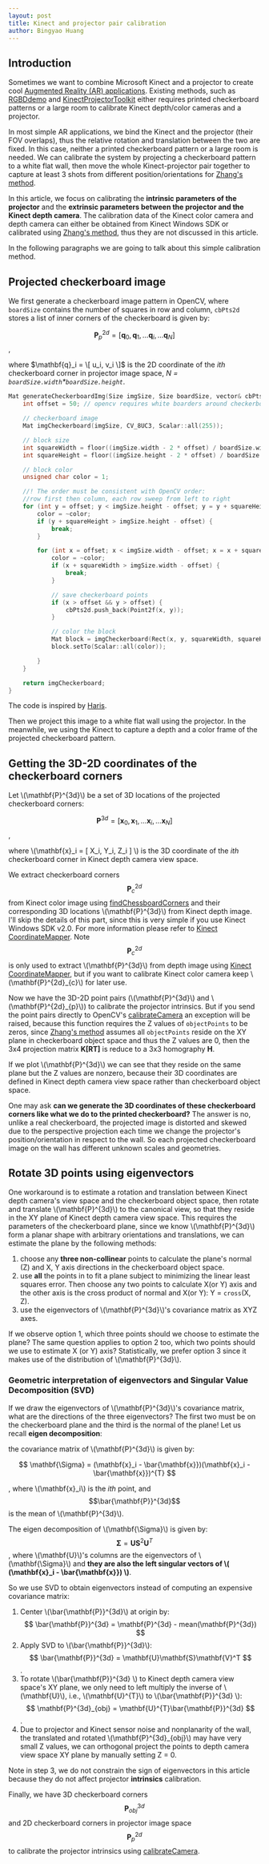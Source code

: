 ```yaml
---
layout: post
title: Kinect and projector pair calibration
author: Bingyao Huang
---
```


## Introduction
Sometimes we want to combine Microsoft Kinect and a projector to create cool [Augmented Reality (AR) applications](http://genekogan.com/works/kinect-projector-toolkit/). Existing methods, such as [RGBDdemo][1] and [KinectProjectorToolkit][2] either requires printed checkerboard patterns or a large room to calibrate Kinect depth/color cameras and a projector. 

In most simple AR applications, we bind the Kinect and the projector (their FOV overlaps), thus the relative rotation and translation between the two are fixed. In this case, neither a printed checkerboard pattern or a large room is needed. We can calibrate the system by projecting a checkerboard pattern to a white flat wall,  then move the whole Kinect-projector pair together to capture at least 3 shots from different position/orientations for [Zhang's method][5].

In this article, we focus on calibrating the **intrinsic parameters of the projector** and the **extrinsic parameters between the projector and the Kinect depth camera**. The calibration data of the Kinect color camera and depth camera can either be obtained from Kinect Windows SDK or calibrated using [Zhang's method][5], thus they are not discussed in this article.

In the following paragraphs we are going to talk about this simple calibration method.

## Projected checkerboard image
We first generate a checkerboard image pattern in OpenCV, where `boardSize` contains the number of squares in row and column, `cbPts2d` stores a list of inner corners of the checkerboard is given by:

$$ \mathbf{P}^{2d}_{p} = [ \mathbf{q}_0, \mathbf{q}_1,\dots \mathbf{q}_i, \dots \mathbf{q}_N ] $$,

where $\mathbf{q}_i = \[ u_i, v_i \]$ is the 2D coordinate of the *ith* checkerboard corner in projector image space, *N = `boardSize.width`\*`boardSize.height`*.


```c++
Mat generateCheckerboardImg(Size imgSize, Size boardSize, vector& cbPts2d) {	
	int offset = 50; // opencv requires white boarders around checkerboard pattern

	// checkerboard image
	Mat imgCheckerboard(imgSize, CV_8UC3, Scalar::all(255));

	// block size
	int squareWidth = floor((imgSize.width - 2 * offset) / boardSize.width);
	int squareHeight = floor((imgSize.height - 2 * offset) / boardSize.height);

	// block color
	unsigned char color = 1;

	//! The order must be consistent with OpenCV order: 
    //row first then column, each row sweep from left to right
	for (int y = offset; y < imgSize.height - offset; y = y + squareHeight) {
		color = ~color;
		if (y + squareHeight > imgSize.height - offset) {
			break;
		}

		for (int x = offset; x < imgSize.width - offset; x = x + squareWidth) {
			color = ~color;
			if (x + squareWidth > imgSize.width - offset) {
				break;
			}

			// save checkerboard points
			if (x > offset && y > offset) {
				cbPts2d.push_back(Point2f(x, y));
			}

			// color the block
			Mat block = imgCheckerboard(Rect(x, y, squareWidth, squareHeight));
			block.setTo(Scalar::all(color));

		}
	}

	return imgCheckerboard;
}
```
The code is inspired by [Haris][3].

Then we project this image to a white flat wall using the projector. In the meanwhile, we using the Kinect to capture a depth and a color frame of the projected checkerboard pattern. 

## Getting the 3D-2D coordinates of the checkerboard corners
Let \\(\mathbf{P}^{3d}\\) be a set of 3D locations of the projected checkerboard corners:

$$ \mathbf{P}^{3d} = [ \mathbf{x}_0, \mathbf{x}_1,\dots \mathbf{x}_i, \dots \mathbf{x}_N ] $$, 

where \\(\mathbf{x}_i = \[ X_i, Y_i, Z_i \] \\) is the 3D coordinate of the *ith* checkerboard corner in Kinect depth camera view space.

We extract checkerboard corners $$ \mathbf{P}^{2d}_{c} $$ from Kinect color image using [findChessboardCorners][6] and their corresponding 3D locations \\(\mathbf{P}^{3d}\\) from Kinect depth image. I'll skip the details of this part, since this is very simple if you use Kinect Windows SDK v2.0. For more information please refer to [Kinect CoordinateMapper][4]. Note $$\mathbf{P}^{2d}_{c}$$ is only used to extract \\(\mathbf{P}^{3d}\\) from depth image using [Kinect CoordinateMapper][4], but if you want to calibrate Kinect color camera keep  \\(\mathbf{P}^{2d}_{c}\\) for later use.

Now we have the 3D-2D point pairs (\\(\mathbf{P}^{3d}\\) and \\(\mathbf{P}^{2d}_{p}\\)) to calibrate the projector intrinsics. But if you send the point pairs directly to OpenCV's [calibrateCamera][5] an exception will be raised, because this function requires the Z values of `objectPoints` to be zeros, since [Zhang's method][5] assumes all `objectPoints` reside on the XY plane in checkerboard object space and thus the Z values are 0, then the 3x4 projection matrix **K[RT]**  is reduce to a 3x3 homography **H**. 

If we plot \\(\mathbf{P}^{3d}\\) we can see that they reside on the same plane but the Z values are nonzero, because their 3D coordinates are defined in Kinect depth camera view space rather than checkerboard object space. 


One may ask **can we generate the 3D coordinates of these checkerboard corners like what we do to the printed checkerboard?** The answer is no, unlike a real checkerboard, the projected image is distorted and skewed due to the perspective projection each time we change the projector's position/orientation in respect to the wall. So each projected checkerboard image on the wall has different unknown scales and geometries.

## Rotate 3D points using eigenvectors
One workaround is to estimate a rotation and translation between Kinect depth camera's view space and the checkerboard object space, then rotate and translate \\(\mathbf{P}^{3d}\\) to the canonical view, so that they reside in the XY plane of Kinect depth camera view space. This requires the parameters of the checkerboard plane, since we know \\(\mathbf{P}^{3d}\\) form a planar shape with arbitrary orientations and translations, we can estimate the plane by the following methods:

1. choose any **three non-collinear** points to calculate the plane's normal (Z) and X, Y axis directions in the checkerboard object space.
2. use **all** the points in to fit a plane subject to minimizing the linear least squares error. Then choose any two points to calculate X(or Y) axis and the other axis is the cross product of normal and X(or Y): Y = `cross`(X, Z).
3. use the eigenvectors of \\(\mathbf{P}^{3d}\\)'s covariance matrix as XYZ axes.

If we observe option 1, which three points should we choose to estimate the plane? The same question applies to option 2 too, which two points should we use to estimate X (or Y) axis? Statistically, we prefer option 3 since it makes use of the distribution of \\(\mathbf{P}^{3d}\\).

### Geometric interpretation of eigenvectors and Singular Value Decomposition (SVD)

If we draw the eigenvectors of \\(\mathbf{P}^{3d}\\)'s covariance matrix, what are the directions of the three eigenvectors? The first two must be on the checkerboard plane and the third is the normal of the plane! Let us recall **eigen decomposition**: 

the covariance matrix of \\(\mathbf{P}^{3d}\\) is given by:

$$ \mathbf{\Sigma} = (\mathbf{x}_i - \bar{\mathbf{x}})(\mathbf{x}_i - \bar{\mathbf{x}})^{T} $$

, where \\(\mathbf{x}_i\\) is the *ith* point, and $$\bar{\mathbf{P}}^{3d}$$ is the mean of \\(\mathbf{P}^{3d}\\). 

The eigen decomposition of \\(\mathbf{\Sigma}\\) is given by:
$$ \mathbf{\Sigma} = \mathbf{U}\mathbf{S}^{2}\mathbf{U}^T $$, where \\(\mathbf{U}\\)'s columns are the eigenvectors of \\(\mathbf{\Sigma}\\) and **they are also the left singular vectors of \\( (\mathbf{x}_i - \bar{\mathbf{x}}) \\)**. 

So we use SVD to obtain eigenvectors instead of computing an expensive covariance matrix:
1. Center \\(\bar{\mathbf{P}}^{3d}\\) at origin by:
$$ \bar{\mathbf{P}}^{3d} = \mathbf{P}^{3d} - mean(\mathbf{P}^{3d}) $$
2. Apply SVD to \\(\bar{\mathbf{P}}^{3d}\\):
$$ \bar{\mathbf{P}}^{3d} = \mathbf{U}\mathbf{S}\mathbf{V}^T $$. 
3. To rotate \\(\bar{\mathbf{P}}^{3d} \\) to Kinect depth camera view space's XY plane, we only need to left multiply the inverse of \\(\mathbf{U}\\), i.e.,  \\(\mathbf{U}^{T}\\) to \\(\bar{\mathbf{P}}^{3d} \\):
$$ \mathbf{P}^{3d}_{obj} = \mathbf{U}^{T}\bar{\mathbf{P}}^{3d} $$.
4. Due to projector and Kinect sensor noise and nonplanarity of the wall, the translated and rotated \\(\mathbf{P}^{3d}_{obj}\\) may have very small Z values, we can orthogonal project the points to depth camera view space XY plane by manually setting Z = 0.

Note in step 3, we do not constrain the sign of eigenvectors in this article because they do not affect projector **intrinsics** calibration.

Finally, we have 3D checkerboard corners $$\mathbf{P}^{3d}_{obj}$$  and 2D checkerboard corners in projector image space $$\mathbf{P}^{2d}_{p}$$ to calibrate the projector intrinsics using [calibrateCamera][5].


[1]:http://rgbdemo.org/index.php/Documentation/TutorialProjectorKinectCalibration
[2]:https://github.com/genekogan/KinectProjectorToolkit
[3]:http://answers.opencv.org/question/27917/how-to-create-a-chess-board/?answer=27943#post-id-27943
[4]:https://msdn.microsoft.com/en-us/library/windowspreview.kinect.coordinatemapper.aspx
[5]:https://docs.opencv.org/2.4/modules/calib3d/doc/camera_calibration_and_3d_reconstruction.html#calibratecamera
[6]:https://docs.opencv.org/2.4/modules/calib3d/doc/camera_calibration_and_3d_reconstruction.html#findchessboardcorners
